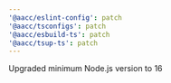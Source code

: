 ```yaml
---
'@aacc/eslint-config': patch
'@aacc/tsconfigs': patch
'@aacc/esbuild-ts': patch
'@aacc/tsup-ts': patch
---
```


Upgraded minimum Node.js version to 16
